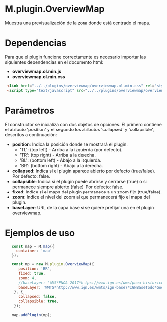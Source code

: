 # M.plugin.OverviewMap

Muestra una previsualización de la zona donde está centrado el mapa.

# Dependencias

Para que el plugin funcione correctamente es necesario importar las siguientes dependencias en el documento html:

- **overviewmap.ol.min.js**
- **overviewmap.ol.min.css**


```html
 <link href="../../plugins/overviewmap/overviewmap.ol.min.css" rel="stylesheet" />
 <script type="text/javascript" src="../../plugins/overviewmap/overviewmap.ol.min.js"></script>
```

# Parámetros

El constructor se inicializa con dos objetos de opciones. El primero contiene el atributo 'position' y el segundo los atributos 'collapsed' y 'collapsible', descritos a continuación:

- **position**: Indica la posición donde se mostrará el plugin.
  - 'TL': (top left) - Arriba a la izquierda (por defecto).
  - 'TR': (top right) - Arriba a la derecha.
  - 'BL': (bottom left) - Abajo a la izquierda.
  - 'BR': (bottom right) - Abajo a la derecha.
- **collapsed**: Indica si el plugin aparece abierto por defecto (true/false).  Por defecto: false.
- **collapsible**: Indica si el plugin puede abrirse y cerrarse (true) o si permanece siempre abierto (false).  Por defecto: false.
- **fixed**: Indice si el mapa del plugin permanece a un zoom fijo (true/false).
- **zoom**: Indice el nivel del zoom al que permanecerá fijo el mapa del plugin.
- **baseLayer**: URL de la capa base si se quiere prefijar una en el plugin overviewmap.


# Ejemplos de uso

```javascript
   const map = M.map({
     container: 'map'
   });

   const mp = new M.plugin.OverviewMap({
      position: 'BR',
      fixed: true,
      zoom: 4,
      //baseLayer: 'WMS*PNOA 2017*https://www.ign.es/wms/pnoa-historico?*PNOA2017*true*true', Ejemplo WMS
      baseLayer: 'WMTS*http://www.ign.es/wmts/ign-base?*IGNBaseTodo*GoogleMapsCompatible*Mapa IGN*false*image/jpeg*false*false*true', //Ejemplo WMTS
    }, {
      collapsed: false,
      collapsible: true,
    });

   map.addPlugin(mp);
```
